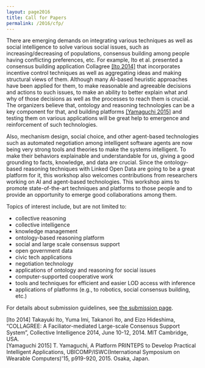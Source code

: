 ```yaml
---
layout: page2016
title: Call for Papers
permalink: /2016/cfp/
---
```

There are emerging demands on integrating various techniques as well as social intelligence to solve various social issues, such as increasing/decreasing of populations, consensus building among people having conflicting preferences, etc. For example, Ito et al. presented a consensus building application Collagree [[Ito 2014]](#ito2014) that incorporates incentive control techniques as well as aggregating ideas and making structural views of them. Although many AI-based heuristic approaches have been applied for them, to make reasonable and agreeable decisions and actions to such issues, to make an ability to better explain what and why of those decisions as well as the processes to reach them is crucial. The organizers believe that, ontology and reasoning technologies can be a key component for that, and building platforms [[Yamaguchi 2015]](#yamaguchi2015) and testing them on various applications will be great help to emergence and reinforcement of such technologies. 

Also, mechanism design, social choice, and other agent-based technologies such as automated negotiation among intelligent software agents are now being very strong tools and theories to make the systems intelligent. To make their behaviors explainable and understandable for us, giving a good grounding to facts, knowledge, and data are crucial. Since the ontology-based reasoning techniques with Linked Open Data are going to be a great platform for it, this workshop also welcomes contributions from researchers working on AI and agent-based technologies. This workshop aims to promote state-of-the-art techniques and platforms to those people and to provide an opportunity to emerge good collaborations among them.

Topics of interest include, but are not limited to: 

* collective reasoning 
* collective intelligence 
* knowledge management
* ontology-based reasoning platform 
* social and large scale consensus support 
* open government data 
* civic tech applications 
* negotiation technology 
* applications of ontology and reasoning for social issues 
* computer-supported cooperative work 
* tools and techniques for efficient and easier LOD access with inference 
* applications of platforms (e.g., to robotics, social consensus building, etc.) 

For details about submission guidelines, see [the submission page](http://passcr.org/2016/submission/).

<a name="ito2014">[Ito 2014]</a> Takayuki Ito, Yuma Imi, Takanori Ito, and Eizo Hideshima, “COLLAGREE: A Faciliator-mediated Large-scale Consensus Support System”, Collective Intelligence 2014, June 10-12, 2014. MIT Cambridge, USA.  <br/>
<a name="yamaguchi2015">[Yamaguchi 2015]</a> T. Yamaguchi, A Platform PRINTEPS to Develop Practical Intelligent Applications, UBICOMP/ISWC(International Symposium on Wearable Computers)'15, p919-920, 2015. Osaka, Japan. 
